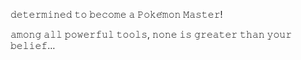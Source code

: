 𝚍𝚎𝚝𝚎𝚛𝚖𝚒𝚗𝚎𝚍 𝚝𝚘 𝚋𝚎𝚌𝚘𝚖𝚎 𝚊 𝙿𝚘𝚔𝚎́𝚖𝚘𝚗 𝙼𝚊𝚜𝚝𝚎𝚛!

𝚊𝚖𝚘𝚗𝚐 𝚊𝚕𝚕 𝚙𝚘𝚠𝚎𝚛𝚏𝚞𝚕 𝚝𝚘𝚘𝚕𝚜, 𝚗𝚘𝚗𝚎 𝚒𝚜 𝚐𝚛𝚎𝚊𝚝𝚎𝚛 𝚝𝚑𝚊𝚗 𝚢𝚘𝚞𝚛 𝚋𝚎𝚕𝚒𝚎𝚏…
